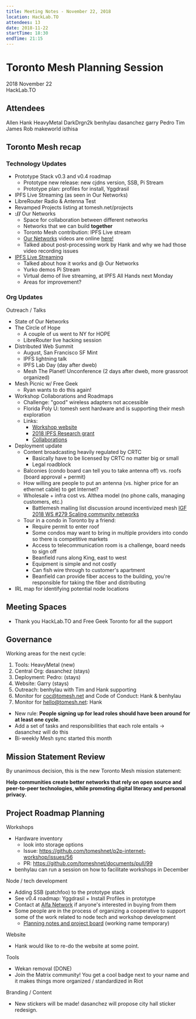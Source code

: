 ```yaml
---
title: Meeting Notes - November 22, 2018
location: HackLab.TO
attendees: 13
date: 2018-11-22
startTime: 18:30
endTime: 21:15
---
```


# Toronto Mesh Planning Session

2018 November 22  
HackLab.TO

## Attendees
Allen
Hank
HeavyMetal
DarkDrgn2k
benhylau
dasanchez
garry
Pedro
Tim
James
Rob
makeworld
isthisa

## Toronto Mesh recap

### Technology Updates

- Prototype Stack v0.3 and v0.4 roadmap
  - Prototype new release: new cjdns version, SSB, Pi Stream
  - Prototype plan: profiles for install, Yggdrasil
- IPFS Live Streaming (as seen in Our Networks)
- LibreRouter Radio & Antenna Test
- Revamped Projects listing at tomesh.net/projects
- **://** Our Networks
  - Space for collaboration between different networks
  - Networks that we can build **together**
  - Toronto Mesh contribution: IPFS Live stream
  - [Our Networks](https://ournetworks.ca) videos are online [here!](https://ournetworks.ca/conference/recorded-talks/)
  - Talked about post-processing work by Hank and why we had those video recording issues
- [IPFS Live Streaming](https://github.com/tomeshnet/ipfs-live-streaming)
  - Talked about how it works and @ Our Networks
  - Yurko demos Pi Stream
  - Virtual demo of live streaming, at IPFS All Hands next Monday
  - Areas for improvement?

### Org Updates

Outreach / Talks

- State of Our Networks
- The Circle of Hope
  - A couple of us went to NY for HOPE
  - LibreRouter live hacking session
- Distributed Web Summit
  - August, San Francisco SF Mint
  - IPFS lightning talk 
  - IPFS Lab Day (day after dweb)
  - Mesh The Planet! Unconference (2 days after dweb, more grassroot organized)
- Mesh Picnic w/ Free Geek
  - Ryan wants to do this again!
- Workshop Collaborations and Roadmaps
  - Challenge: "good" wireless adapters not accessible
  - Florida Poly U: tomesh sent hardware and is supporting their mesh exploration
  - Links:
    - [Workshop website](https://tomeshnet.github.io/p2p-internet-workshop/)
    - [2018 IPFS Research grant](https://github.com/tomeshnet/p2p-internet-workshop/issues/55)
    - [Collaborations](https://github.com/tomeshnet/p2p-internet-workshop/issues/68)
- Deployment update
  - Content broadcasting heavily regulated by CRTC
    - Basically have to be licensed by CRTC no matter big or small
    - Legal roadblock
  - Balconies (condo board can tell you to take antenna off) vs. roofs (board approval + permit)
  - How willing are people to put an antenna (vs. higher price for an ethernet cable) to get Internet?
  - Wholesale + infra cost vs. Althea model (no phone calls, managing customers, etc.)
    - Battlemesh mailing list discussion around incentivized mesh [IGF 2018 WS #279 Scaling community networks](http://ml.ninux.org/pipermail/battlemesh/2018-November/thread.html)
  - Tour in a condo in Toronto by a friend:
    - Require permit to enter roof
    - Some condos may want to bring in multiple providers into condo so there is competitive markets
    - Access to telecommunication room is a challenge, board needs to sign off
    - Beanfield runs along King, east to west
    - Equipment is simple and not costly
    - Can fish wire through to customer's apartment
    - Beanfield can provide fiber access to the building, you're responsible for taking the fiber and distributing
- IRL map for identifying potential node locations

## Meeting Spaces

- Thank you HackLab.TO and Free Geek Toronto for all the support

## Governance

Working areas for the next cycle:

1. Tools: HeavyMetal (new)
2. Central Org: dasanchez (stays)
3. Deployment: Pedro: (stays)
4. Website: Garry (stays)
5. Outreach: benhylau with Tim and Hank supporting
6. Monitor for coc@tomesh.net and Code of Conduct: Hank & benhylau
7. Monitor for hello@tomesh.net: Hank

- New rule: **People signing up for lead roles should have been around for at least one cycle**.
- Add a set of tasks and responsibilities that each role entails -> dasanchez will do this
- Bi-weekly Mesh sync started this month

## Mission Statement Review

By unanimous decision, this is the new Toronto Mesh mission statement:

**Help communities create better networks that rely on open source and peer-to-peer technologies, while promoting digital literacy and personal privacy.**

## Project Roadmap Planning

Workshops

- Hardware inventory
  - look into storage options
  - Issue: https://github.com/tomeshnet/p2p-internet-workshop/issues/56
  - PR: https://github.com/tomeshnet/documents/pull/99
- benhylau can run a session on how to facilitate workshops in December

Node / tech development

- Adding SSB (patchfoo) to the prototype stack
- See v0.4 roadmap: Yggdrasil + Install Profiles in prototype
- Contact at [Alfa Network](https://www.alfa.com.tw) if anyone's interested in buying from them
- Some people are in the process of organizing a cooperative to support some of the work related to node tech and workshop development
  - [Planning notes and project board](https://github.com/cryptographydog) (working name temporary)

Website

- Hank would like to re-do the website at some point.

Tools

- Wekan removal (DONE)
- Join the Matrix community! You get a cool badge next to your name and it makes things more organized / standardized in Riot

Branding / Content

- New stickers will be made! dasanchez will propose city hall sticker redesign.
